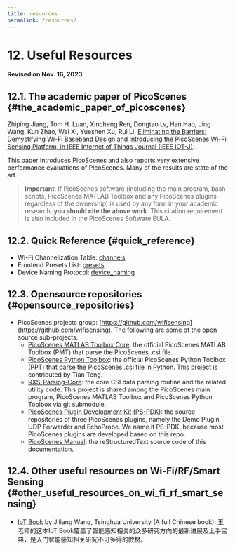 ```yaml
---
title: resources
permalink: /resources/
---
```


# 12. Useful Resources

**Revised on Nov. 16, 2023**

## 12.1. The academic paper of PicoScenes {#the_academic_paper_of_picoscenes} 

Zhiping Jiang, Tom H. Luan, Xincheng Ren, Dongtao Lv, Han Hao, Jing Wang, Kun Zhao, Wei Xi, Yueshen Xu, Rui Li, [Eliminating the Barriers: Demystifying Wi-Fi Baseband Design and Introducing the PicoScenes Wi-Fi Sensing Platform, in IEEE Internet of Things Journal (IEEE IOT-J)](https://doi.org/10.1109/JIOT.2021.3104666).

This paper introduces PicoScenes and also reports very extensive performance evaluations of PicoScenes. Many of the results are state of the art.

> **Important**: If PicoScenes software (including the main program, bash scripts, PicoScenes MATLAB Toolbox and any PicoScenes plugins regardless of the ownership) is used by any form in your academic research, **you should cite the above work**. This citation requirement is also included in the PicoScenes Software EULA.

## 12.2. Quick Reference {#quick_reference}

- Wi-Fi Channelization Table: [channels](channels.md)
- Frontend Presets List: [presets](presets.md)
- Device Naming Protocol: [device_naming](scenarios.md#611-device-naming)

## 12.3. Opensource repositories {#opensource_repositories} 

- PicoScenes projects group: [https://github.com/wifisensing](https://github.com/wifisensing). The following are some of the open source sub-projects.
  - [PicoScenes MATLAB Toolbox Core](https://github.com/wifisensing/PicoScenes-MATLAB-Toolbox-Core): the official PicoScenes MATLAB Toolbox (PMT) that parse the PicoScenes .csi file.
  - [PicoScenes Python Toolbox](https://github.com/wifisensing/PicoScenes-Python-Toolbox): the official PicoScenes Python Toolbox (PPT) that parse the PicoScenes .csi file in Python. This project is contributed by Tian Teng.
  - [RXS-Parsing-Core](https://github.com/wifisensing/RXS-Parsing-Core): the core CSI data parsing routine and the related utility code. This project is shared among the PicoScenes main program, PicoScenes MATLAB Toolbox and PicoScenes Python Toolbox via git submodule.
  - [PicoScenes Plugin Development Kit (PS-PDK)](https://github.com/wifisensing/PicoScenes-PDK): the source repositories of three PicoScenes plugins, namely the Demo Plugin, UDP Forwarder and EchoProbe. We name it PS-PDK, because most PicoScenes plugins are developed based on this repo.
  - [PicoScenes Manual](https://github.com/wifisensing/PicoScenes-Manual): the reStructuredText source code of this documentation.

## 12.4. Other useful resources on Wi-Fi/RF/Smart Sensing {#other_useful_resources_on_wi_fi_rf_smart_sensing}

- [IoT Book](https://iot-book.github.io) by Jiliang Wang, Tsinghua University (A full Chinese book). 王老师的这本IoT Book覆盖了智能感知相关的众多研究方向的最新进展及上手宝典，是入门智能感知相关研究不可多得的教材。

